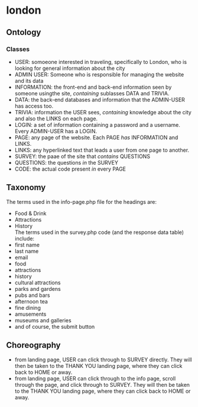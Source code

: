 # london

## Ontology  

### Classes  
 
- USER: somoeone interested in traveling, specifically to London, who is looking for general information about the city  
- ADMIN USER: Someone who is responsible for managing the website and its data
- INFORMATION: the front-end and back-end information seen by someone usingthe site, _containing_ sublasses DATA and TRIVIA.    
- DATA: the back-end databases and information that the ADMIN-USER has access too.  
- TRIVIA: information the USER sees, _containing_ knowledge about the city and also the LINKS on each page.  
- LOGIN: a set of information containing a password and a username. Every ADMIN-USER has a LOGIN.  
- PAGE: any page of the website. Each PAGE _has_ INFORMATION and LINKS.  
- LINKS: any hyperlinked text that leads a user from one page to another.  
- SURVEY:  the paae of the site that _contains_ QUESTIONS 
- QUESTIONS:  the questions _in_ the SURVEY 
- CODE:  the actual code present _in_ every PAGE




## Taxonomy 

The terms used in the info-page.php file for the headings are:  
- Food & Drink  
- Attractions  
- History  
The terms used in the survey.php code (and the response data table) include:  
- first name  
- last name  
- email  
- food  
- attractions  
- history  
- cultural attractions  
- parks and gardens  
- pubs and bars  
- afternoon tea  
- fine dining  
- amusements  
- museums and galleries
- and of course, the submit button




## Choreography  
- from landing page, USER can click through to SURVEY directly. They will then be taken to the THANK YOU landing page, where they can click back to HOME or away.  
- from landing page, USER can click through to the info page, scroll through the page, and click through to SURVEY. They will then be taken to the THANK YOU landing page, where they can click back to HOME or away.  
